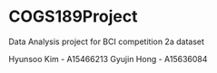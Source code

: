# COGS189Project
Data Analysis project for BCI competition 2a dataset

Hyunsoo Kim - A15466213
Gyujin Hong - A15636084
